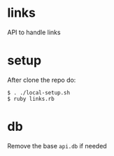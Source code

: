 # links
API to handle links 

# setup
After clone the repo do: 
```
$ . ./local-setup.sh
$ ruby links.rb
```

# db
Remove the base `api.db` if needed

